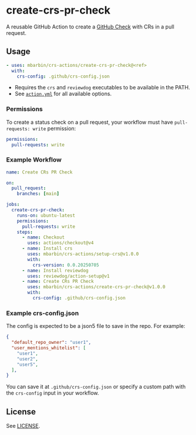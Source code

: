 # create-crs-pr-check

A reusable GitHub Action to create a [GitHub Check](https://docs.github.com/en/pull-requests/collaborating-with-pull-requests/collaborating-on-repositories-with-code-quality-features/about-status-checks) with CRs in a pull request.

## Usage

```yaml
- uses: mbarbin/crs-actions/create-crs-pr-check@<ref>
  with:
    crs-config: .github/crs-config.json
```

- Requires the `crs` and `reviewdog` executables to be available in the PATH.
- See [`action.yml`](./action.yml) for all available options.

### Permissions

To create a status check on a pull request, your workflow must have `pull-requests: write` permission:

```yaml
permissions:
  pull-requests: write
```

### Example Workflow

```yaml
name: Create CRs PR Check

on:
  pull_request:
    branches: [main]

jobs:
  create-crs-pr-check:
    runs-on: ubuntu-latest
    permissions:
      pull-requests: write
    steps:
      - name: Checkout
        uses: actions/checkout@v4
      - name: Install crs
        uses: mbarbin/crs-actions/setup-crs@v1.0.0
        with:
          crs-version: 0.0.20250705
      - name: Install reviewdog
        uses: reviewdog/action-setup@v1
      - name: Create CRs PR Check
        uses: mbarbin/crs-actions/create-crs-pr-check@v1.0.0
        with:
          crs-config: .github/crs-config.json
```

### Example crs-config.json

The config is expected to be a json5 file to save in the repo. For example:

```json
{
  "default_repo_owner": "user1",
  "user_mentions_whitelist": [
    "user1",
    "user2",
    "user5",
  ],
}
```

You can save it at `.github/crs-config.json` or specify a custom path with the `crs-config` input in your workflow.

## License

See [LICENSE](../LICENSE).
